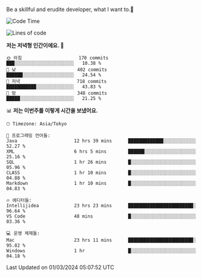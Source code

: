Be a skillful and erudite developer, what I want to.👶

<!--START_SECTION:waka-->
![Code Time](http://img.shields.io/badge/Code%20Time-464%20hrs%2022%20mins-blue)

![Lines of code](https://img.shields.io/badge/%EC%A0%80%EB%8A%94%20%EC%97%AC%ED%83%9C%EA%B9%8C%EC%A7%80%20-778.7%20thousand%20%EC%A4%84%EC%9D%98%20%EC%BD%94%EB%93%9C%EB%A5%BC%20%EC%9E%91%EC%84%B1%ED%96%88%EC%96%B4%EC%9A%94.-blue)

**저는 저녁형 인간이에요. 🦉** 

```text
🌞 아침                     170 commits         ███░░░░░░░░░░░░░░░░░░░░░░   10.38 % 
🌆 낮　                     402 commits         ██████░░░░░░░░░░░░░░░░░░░   24.54 % 
🌃 저녁                     718 commits         ███████████░░░░░░░░░░░░░░   43.83 % 
🌙 밤　                     348 commits         █████░░░░░░░░░░░░░░░░░░░░   21.25 % 
```


📊 **저는 이번주를 이렇게 시간을 보냈어요.** 

```text
🕑︎ Timezone: Asia/Tokyo

💬 프로그래밍 언어들: 
Java                     12 hrs 39 mins      █████████████░░░░░░░░░░░░   52.27 % 
XML                      6 hrs 5 mins        ██████░░░░░░░░░░░░░░░░░░░   25.16 % 
SQL                      1 hr 26 mins        █░░░░░░░░░░░░░░░░░░░░░░░░   05.96 % 
CLASS                    1 hr 10 mins        █░░░░░░░░░░░░░░░░░░░░░░░░   04.88 % 
Markdown                 1 hr 10 mins        █░░░░░░░░░░░░░░░░░░░░░░░░   04.83 % 

🔥 에디터들: 
Intellijidea             23 hrs 23 mins      ████████████████████████░   96.64 % 
VS Code                  48 mins             █░░░░░░░░░░░░░░░░░░░░░░░░   03.36 % 

💻 운영 체제들: 
Mac                      23 hrs 11 mins      ████████████████████████░   95.82 % 
Windows                  1 hr                █░░░░░░░░░░░░░░░░░░░░░░░░   04.18 % 
```


 Last Updated on 01/03/2024 05:07:52 UTC
<!--END_SECTION:waka-->
